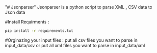 "# Jsonparser" 
Jsonparser is a python script to parse XML , CSV data to Json data 

#Install Requirments : 
```bash
pip install -r requirements.txt
```
#Orginazing your input files :
put all csv files you want to parse in input_data/csv 
or 
put all xml files you want to parse in input_data/xml 
